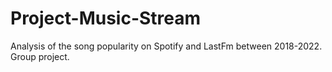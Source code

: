 # Project-Music-Stream
Analysis of the song popularity on Spotify and LastFm between 2018-2022. Group project. 

